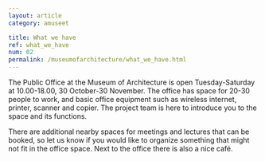 ```yaml
---
layout: article
category: amuseet

title: What we have
ref: what_we_have
num: 02
permalink: /museumofarchitecture/what_we_have.html
---
```


The Public Office at the Museum of Architecture is open Tuesday-Saturday at 10.00-18.00, 30 October-30 November. The office has space for 20-30 people to work, and basic office equipment such as wireless internet, printer, scanner and copier. The project team is here to introduce you to the space and its functions.

There are additional nearby spaces for meetings and lectures that can be booked, so let us know if you would like to organize something that might not fit in the office space. Next to the office there is also a nice café. 
